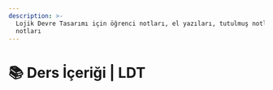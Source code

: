 ```yaml
---
description: >-
  Lojik Devre Tasarımı için öğrenci notları, el yazıları, tutulmuş notlar
  notları
---
```


# 📚 Ders İçeriği \| LDT
